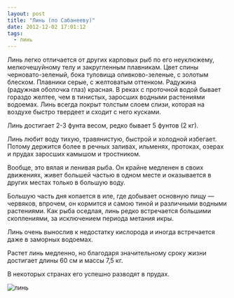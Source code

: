 ```yaml
---
layout: post
title: "Линь (по Сабанееву)"
date: 2012-12-02 17:01:12
tags:
  - линь
---
```

Линь легко отличается от других карповых рыб по его неуклюжему,
мелкочешуйному телу и закругленным плавникам. Цвет спины
черновато-зеленый, бока туловища оливково-зеленые, с золотым блеском.
Плавники серые, с желтоватым оттенком. Радужина (радужная оболочка глаз)
красная. В реках с проточной водой бывает гораздо желтее, чем в
тинистых, заросших водными растениями водоемах. Линь всегда покрыт
толстым слоем слизи, которая на воздухе быстро твердеет и сходит с него
кусками.

Линь достигает 2-3 фунта весом, редко бывает 5 фунтов (2 кг).

Линь любит воду тихую, травянистую, быстрой и холодной избегает. Потому
держится более в речных заливах, ильменях, протоках, озерах и прудах
заросших камышом и тростником.

Вообще, это вялая и ленивая рыба. Он крайне медленен в своих движениях,
живет большей частью в одном месте и оказывается в других местах только
в большую воду.

Большую часть дня копается в иле, где добывает основную пищу — червяков,
впрочем, он кормится и самою тиной и различными водными растениями. Как
рыба оседлая, линь редко встречается большими скоплениями, за
исключением периода метания икры.

Линь очень вынослив к недостатку кислорода и иногда встречается даже в
заморных водоемах.

Растет линь медленно, но благодаря значительному сроку жизни достигает
длины 60 см и массы 7,5 кг.

В некоторых странах его успешно разводят в прудах.

![линь](http://fishingguru.ru/uploads/images/00/00/01/2012/12/02/38f080.jpg)

